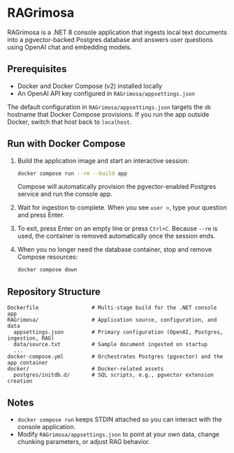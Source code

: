 # RAGrimosa

RAGrimosa is a .NET 8 console application that ingests local text documents into a pgvector-backed Postgres database and answers user questions using OpenAI chat and embedding models.

## Prerequisites
- Docker and Docker Compose (v2) installed locally
- An OpenAI API key configured in `RAGrimosa/appsettings.json`

The default configuration in `RAGrimosa/appsettings.json` targets the `db` hostname that Docker Compose provisions. If you run the app outside Docker, switch that host back to `localhost`.

## Run with Docker Compose
1. Build the application image and start an interactive session:
   ```bash
   docker compose run --rm --build app
   ```
   Compose will automatically provision the pgvector-enabled Postgres service and run the console app.

2. Wait for ingestion to complete. When you see `user >`, type your question and press Enter.

3. To exit, press Enter on an empty line or press `Ctrl+C`. Because `--rm` is used, the container is removed automatically once the session ends.

4. When you no longer need the database container, stop and remove Compose resources:
   ```bash
   docker compose down
   ```

## Repository Structure
```
Dockerfile                 # Multi-stage build for the .NET console app
RAGrimosa/                 # Application source, configuration, and data
  appsettings.json         # Primary configuration (OpenAI, Postgres, ingestion, RAG)
  data/source.txt          # Sample document ingested on startup
  ...
docker-compose.yml         # Orchestrates Postgres (pgvector) and the app container
docker/                    # Docker-related assets
  postgres/initdb.d/       # SQL scripts, e.g., pgvector extension creation
```

## Notes
- `docker compose run` keeps STDIN attached so you can interact with the console application.
- Modify `RAGrimosa/appsettings.json` to point at your own data, change chunking parameters, or adjust RAG behavior.
